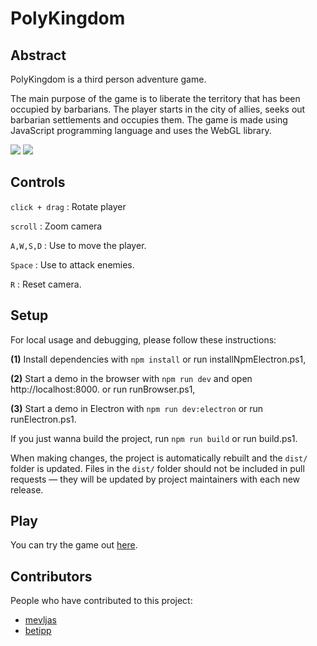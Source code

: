 # PolyKingdom

## Abstract

PolyKingdom is a third person adventure game.

The main purpose of the game is to liberate the territory that has been
occupied by barbarians. The player starts in the city of allies, seeks out barbarian settlements and occupies them. 
The game is made using JavaScript programming language and
uses the WebGL library. 


<img src="https://github.com/mevljas/PolyKingdom/blob/master/startmenu.png" />    
<img src="https://github.com/mevljas/PolyKingdom/blob/master/camera.JPG"/>  


## Controls

`click + drag` : Rotate player

`scroll` : Zoom camera

`A,W,S,D` : Use to move the player.

`Space` : Use to attack enemies.

`R` : Reset camera.


## Setup

For local usage and debugging, please follow these instructions:

**(1)** Install dependencies with `npm install` or run installNpmElectron.ps1,

**(2)** Start a demo in the browser with `npm run dev` and open http://localhost:8000. or run runBrowser.ps1,

**(3)** Start a demo in Electron with `npm run dev:electron` or run runElectron.ps1.

If you just wanna build the project, run `npm run build` or run build.ps1.

When making changes, the project is automatically rebuilt and the `dist/` folder
is updated. Files in the `dist/` folder should not be included in pull
requests — they will be updated by project maintainers with each new release.


## Play
You can try the game out [here](https://mevljas.github.io/PolyKingdom/).


## Contributors
People who have contributed to this project:

- [mevljas](https://github.com/mevljas) 
- [betipp](https://github.com/betipp) 
